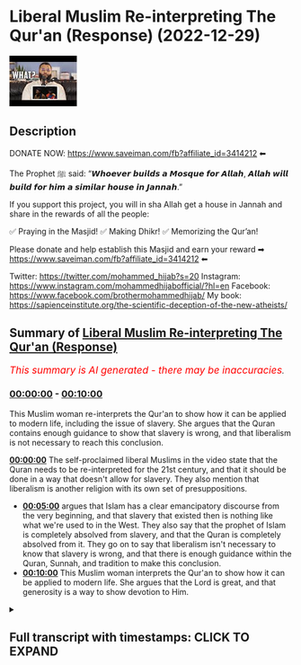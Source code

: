 # Liberal Muslim Re-interpreting The Qur'an (Response) (2022-12-29)

![alt Liberal Muslim Re-interpreting The Qur'an (Response)](UwkiCC-gaVw.jpg "Liberal Muslim Re-interpreting The Qur'an (Response)")

## Description

DONATE NOW: https://www.saveiman.com/fb?affiliate_id=3414212 ⬅

The Prophet ﷺ said: “𝙒𝙝𝙤𝙚𝙫𝙚𝙧 𝙗𝙪𝙞𝙡𝙙𝙨 𝙖 𝙈𝙤𝙨𝙦𝙪𝙚 𝙛𝙤𝙧 𝘼𝙡𝙡𝙖𝙝, 𝘼𝙡𝙡𝙖𝙝 𝙬𝙞𝙡𝙡 𝙗𝙪𝙞𝙡𝙙 𝙛𝙤𝙧 𝙝𝙞𝙢 𝙖 𝙨𝙞𝙢𝙞𝙡𝙖𝙧 𝙝𝙤𝙪𝙨𝙚 𝙞𝙣 𝙅𝙖𝙣𝙣𝙖𝙝.”

If you support this project, you will in sha Allah get a house in Jannah and share in the rewards of all the people:

✅ Praying in the Masjid!
✅ Making Dhikr!
✅ Memorizing the Qur’an!

Please donate and help establish this Masjid and earn your reward ➡ https://www.saveiman.com/fb?affiliate_id=3414212 ⬅

Twitter: https://twitter.com/mohammed_hijab?s=20
Instagram: https://www.instagram.com/mohammedhijabofficial/?hl=en
Facebook: https://www.facebook.com/brothermohammedhijab/
My book: https://sapienceinstitute.org/the-scientific-deception-of-the-new-atheists/

## Summary of [Liberal Muslim Re-interpreting The Qur'an (Response)](https://www.youtube.com/watch?v=UwkiCC-gaVw)


*<span style="color:red; font-size:125%">This summary is AI generated - there may be inaccuracies</span>. [](/)*

### [00:00:00](https://www.youtube.com/watch?v=UwkiCC-gaVw&t=0) - [00:10:00](https://www.youtube.com/watch?v=UwkiCC-gaVw&t=600)

This Muslim woman re-interprets the Qur'an to show how it can be applied to modern life, including the issue of slavery. She argues that the Quran contains enough guidance to show that slavery is wrong, and that liberalism is not necessary to reach this conclusion.

**[00:00:00](https://www.youtube.com/watch?v=UwkiCC-gaVw&t=0)** The self-proclaimed liberal Muslims in the video state that the Quran needs to be re-interpreted for the 21st century, and that it should be done in a way that doesn't allow for slavery. They also mention that liberalism is another religion with its own set of presuppositions.
* **[00:05:00](https://www.youtube.com/watch?v=UwkiCC-gaVw&t=300)** argues that Islam has a clear emancipatory discourse from the very beginning, and that slavery that existed then is nothing like what we're used to in the West. They also say that the prophet of Islam is completely absolved from slavery, and that the Quran is completely absolved from it. They go on to say that liberalism isn't necessary to know that slavery is wrong, and that there is enough guidance within the Quran, Sunnah, and tradition to make this conclusion.
* **[00:10:00](https://www.youtube.com/watch?v=UwkiCC-gaVw&t=600)** This Muslim woman interprets the Qur'an to show how it can be applied to modern life. She argues that the Lord is great, and that generosity is a way to show devotion to Him.

<details><summary><h2>Full transcript with timestamps: CLICK TO EXPAND</h2></summary>

[0:00:02](https://youtu.be/UwkiCC-gaVw?t=2) whoever builds a mosque for Allah Allah  
[0:00:05](https://youtu.be/UwkiCC-gaVw?t=5) will build for him a Sim at the house in  
[0:00:07](https://youtu.be/UwkiCC-gaVw?t=7) Jannah  
[0:00:09](https://youtu.be/UwkiCC-gaVw?t=9) and we know the great reward that will  
[0:00:11](https://youtu.be/UwkiCC-gaVw?t=11) not only be gained but rather will fill  
[0:00:14](https://youtu.be/UwkiCC-gaVw?t=14) your grave after your death  
[0:00:16](https://youtu.be/UwkiCC-gaVw?t=16) whenever someone prays there whenever  
[0:00:18](https://youtu.be/UwkiCC-gaVw?t=18) someone gives shahada in the Masjid  
[0:00:21](https://youtu.be/UwkiCC-gaVw?t=21) whenever someone learns something in the  
[0:00:23](https://youtu.be/UwkiCC-gaVw?t=23) Masjid yes that will be something that  
[0:00:26](https://youtu.be/UwkiCC-gaVw?t=26) you'll have on your scale  
[0:00:28](https://youtu.be/UwkiCC-gaVw?t=28) [Music]  
[0:00:30](https://youtu.be/UwkiCC-gaVw?t=30) thank you  
[0:00:35](https://youtu.be/UwkiCC-gaVw?t=35) how are you guys doing I came across a  
[0:00:38](https://youtu.be/UwkiCC-gaVw?t=38) video of some self-proclaimed liberal  
[0:00:40](https://youtu.be/UwkiCC-gaVw?t=40) Muslims talking about reinterpretation  
[0:00:42](https://youtu.be/UwkiCC-gaVw?t=42) of the Quran let's take a look at this  
[0:00:44](https://youtu.be/UwkiCC-gaVw?t=44) clip and come back and comment on this  
[0:00:46](https://youtu.be/UwkiCC-gaVw?t=46) clip the Quran must be re-interpreted  
[0:00:49](https://youtu.be/UwkiCC-gaVw?t=49) for the 21st century you always need to  
[0:00:51](https://youtu.be/UwkiCC-gaVw?t=51) reinterpret the Quran um whoever is  
[0:00:53](https://youtu.be/UwkiCC-gaVw?t=53) looking at the Quran whoever is reading  
[0:00:55](https://youtu.be/UwkiCC-gaVw?t=55) it needs to interpret it needs to  
[0:00:57](https://youtu.be/UwkiCC-gaVw?t=57) understand what Allah is telling that  
[0:00:59](https://youtu.be/UwkiCC-gaVw?t=59) person all the information everything  
[0:01:00](https://youtu.be/UwkiCC-gaVw?t=60) that we're learning is about getting us  
[0:01:02](https://youtu.be/UwkiCC-gaVw?t=62) closer to a just future and in the time  
[0:01:05](https://youtu.be/UwkiCC-gaVw?t=65) of the Prophet slavery was well and  
[0:01:07](https://youtu.be/UwkiCC-gaVw?t=67) Alive the Quran never outright abolished  
[0:01:10](https://youtu.be/UwkiCC-gaVw?t=70) slavery but people through their  
[0:01:12](https://youtu.be/UwkiCC-gaVw?t=72) interpretation decided that the Quran is  
[0:01:14](https://youtu.be/UwkiCC-gaVw?t=74) leading us to a future where slavery  
[0:01:17](https://youtu.be/UwkiCC-gaVw?t=77) shouldn't be allowed because it's unjust  
[0:01:18](https://youtu.be/UwkiCC-gaVw?t=78) yeah I agree I think the chronic attacks  
[0:01:21](https://youtu.be/UwkiCC-gaVw?t=81) is a holy text that should never be  
[0:01:23](https://youtu.be/UwkiCC-gaVw?t=83) changed or obviously written like that's  
[0:01:24](https://youtu.be/UwkiCC-gaVw?t=84) that's off the table but I think  
[0:01:27](https://youtu.be/UwkiCC-gaVw?t=87) interpretation kind of we talked about  
[0:01:28](https://youtu.be/UwkiCC-gaVw?t=88) the whole time matters but I've  
[0:01:29](https://youtu.be/UwkiCC-gaVw?t=89) consulted with different like mosque  
[0:01:31](https://youtu.be/UwkiCC-gaVw?t=91) leaders different people who actually  
[0:01:32](https://youtu.be/UwkiCC-gaVw?t=92) study Islam and not once it was like a  
[0:01:35](https://youtu.be/UwkiCC-gaVw?t=95) big overlap because they have their own  
[0:01:36](https://youtu.be/UwkiCC-gaVw?t=96) interpretation what the Quran is into  
[0:01:38](https://youtu.be/UwkiCC-gaVw?t=98) the modern world so I just think in  
[0:01:40](https://youtu.be/UwkiCC-gaVw?t=100) general there definitely should be a  
[0:01:41](https://youtu.be/UwkiCC-gaVw?t=101) more modern interpretation I think  
[0:01:43](https://youtu.be/UwkiCC-gaVw?t=103) what's going on here quite frankly is  
[0:01:44](https://youtu.be/UwkiCC-gaVw?t=104) that and this is the case with a lot of  
[0:01:46](https://youtu.be/UwkiCC-gaVw?t=106) Muslims in the west that they feel  
[0:01:48](https://youtu.be/UwkiCC-gaVw?t=108) pressured and maybe understandably so  
[0:01:51](https://youtu.be/UwkiCC-gaVw?t=111) because we're living in an age where the  
[0:01:54](https://youtu.be/UwkiCC-gaVw?t=114) dominant ethic of the world is the  
[0:01:56](https://youtu.be/UwkiCC-gaVw?t=116) liberal ethics not of the world I should  
[0:01:58](https://youtu.be/UwkiCC-gaVw?t=118) say I'm really the Western World and  
[0:02:00](https://youtu.be/UwkiCC-gaVw?t=120) being positioned in the western world as  
[0:02:02](https://youtu.be/UwkiCC-gaVw?t=122) Muslims is very difficult to escape the  
[0:02:05](https://youtu.be/UwkiCC-gaVw?t=125) claws of this ideology however what I  
[0:02:07](https://youtu.be/UwkiCC-gaVw?t=127) will say is this in fact  
[0:02:11](https://youtu.be/UwkiCC-gaVw?t=131) um really and truly you have to look at  
[0:02:12](https://youtu.be/UwkiCC-gaVw?t=132) liberalism as another religion it's  
[0:02:14](https://youtu.be/UwkiCC-gaVw?t=134) another religion in so much as it's a  
[0:02:16](https://youtu.be/UwkiCC-gaVw?t=136) transcendental idea with a set of  
[0:02:19](https://youtu.be/UwkiCC-gaVw?t=139) presuppositions which form their own  
[0:02:22](https://youtu.be/UwkiCC-gaVw?t=142) kind of morality and this in fact uh is  
[0:02:25](https://youtu.be/UwkiCC-gaVw?t=145) how some people like Charles Taylor and  
[0:02:28](https://youtu.be/UwkiCC-gaVw?t=148) other sociologists Define religion  
[0:02:30](https://youtu.be/UwkiCC-gaVw?t=150) itself  
[0:02:32](https://youtu.be/UwkiCC-gaVw?t=152) the example they gave though on the in  
[0:02:33](https://youtu.be/UwkiCC-gaVw?t=153) the video is not something which is as  
[0:02:36](https://youtu.be/UwkiCC-gaVw?t=156) controversial as one may think  
[0:02:38](https://youtu.be/UwkiCC-gaVw?t=158) it would be for example uh in the the  
[0:02:41](https://youtu.be/UwkiCC-gaVw?t=161) issue of slavery anyway Islamic slavery  
[0:02:45](https://youtu.be/UwkiCC-gaVw?t=165) which has nothing to do with the kind of  
[0:02:48](https://youtu.be/UwkiCC-gaVw?t=168) atrocious uh race-based transatlantic  
[0:02:52](https://youtu.be/UwkiCC-gaVw?t=172) slavery abuse that the Western white man  
[0:02:56](https://youtu.be/UwkiCC-gaVw?t=176) conducted for 400 years or older than  
[0:02:58](https://youtu.be/UwkiCC-gaVw?t=178) that in the transatlantic region not  
[0:03:01](https://youtu.be/UwkiCC-gaVw?t=181) we've got nothing to do with that so I  
[0:03:03](https://youtu.be/UwkiCC-gaVw?t=183) think first and foremost saying that  
[0:03:04](https://youtu.be/UwkiCC-gaVw?t=184) well the Quran allowed it but it didn't  
[0:03:06](https://youtu.be/UwkiCC-gaVw?t=186) allow that kind of slavery and that  
[0:03:08](https://youtu.be/UwkiCC-gaVw?t=188) needs to be very very clear because  
[0:03:10](https://youtu.be/UwkiCC-gaVw?t=190) quite frankly in the imagination of the  
[0:03:12](https://youtu.be/UwkiCC-gaVw?t=192) westerners this is when someone's a  
[0:03:14](https://youtu.be/UwkiCC-gaVw?t=194) slavery you imagine an innocent black  
[0:03:16](https://youtu.be/UwkiCC-gaVw?t=196) man being whipped or lynched or hurt and  
[0:03:20](https://youtu.be/UwkiCC-gaVw?t=200) racially abused now Islam does not and  
[0:03:22](https://youtu.be/UwkiCC-gaVw?t=202) has never allowed that kind of slavery  
[0:03:25](https://youtu.be/UwkiCC-gaVw?t=205) in fact there is a specific kind of  
[0:03:28](https://youtu.be/UwkiCC-gaVw?t=208) slavery which only we would say we are  
[0:03:31](https://youtu.be/UwkiCC-gaVw?t=211) allowed to have with Allah which is the  
[0:03:34](https://youtu.be/UwkiCC-gaVw?t=214) ultimate and unconditional obedience for  
[0:03:37](https://youtu.be/UwkiCC-gaVw?t=217) the prophet sallallahu alaihi told us  
[0:03:42](https://youtu.be/UwkiCC-gaVw?t=222) there is no obedience to the creation in  
[0:03:45](https://youtu.be/UwkiCC-gaVw?t=225) the Disobedience to the Creator so this  
[0:03:48](https://youtu.be/UwkiCC-gaVw?t=228) ultimate kind of slavery only exists  
[0:03:51](https://youtu.be/UwkiCC-gaVw?t=231) with Allah  
[0:03:52](https://youtu.be/UwkiCC-gaVw?t=232) with God Almighty as for indentured  
[0:03:55](https://youtu.be/UwkiCC-gaVw?t=235) servitude or selling and buying of  
[0:03:57](https://youtu.be/UwkiCC-gaVw?t=237) course this existed at the time of the  
[0:03:59](https://youtu.be/UwkiCC-gaVw?t=239) prophet and they're right to mention  
[0:04:00](https://youtu.be/UwkiCC-gaVw?t=240) that this was not something which was  
[0:04:02](https://youtu.be/UwkiCC-gaVw?t=242) abolished outright however well soles or  
[0:04:05](https://youtu.be/UwkiCC-gaVw?t=245) people who are Jewish Prudential experts  
[0:04:07](https://youtu.be/UwkiCC-gaVw?t=247) even before the formulation of  
[0:04:09](https://youtu.be/UwkiCC-gaVw?t=249) liberalism itself as a religion as an  
[0:04:12](https://youtu.be/UwkiCC-gaVw?t=252) ideology as a political ideology a  
[0:04:14](https://youtu.be/UwkiCC-gaVw?t=254) political philosophy  
[0:04:17](https://youtu.be/UwkiCC-gaVw?t=257) they made the same point as these  
[0:04:19](https://youtu.be/UwkiCC-gaVw?t=259) liberal Muslims are making which are  
[0:04:21](https://youtu.be/UwkiCC-gaVw?t=261) which is effectively that Islam is  
[0:04:25](https://youtu.be/UwkiCC-gaVw?t=265) attempting to move in the direction of  
[0:04:27](https://youtu.be/UwkiCC-gaVw?t=267) the abolition of slavery and of course  
[0:04:29](https://youtu.be/UwkiCC-gaVw?t=269) one of the eight categories of zakat is  
[0:04:32](https://youtu.be/UwkiCC-gaVw?t=272) for the freeing of slavery as is  
[0:04:35](https://youtu.be/UwkiCC-gaVw?t=275) mentioned  
[0:04:38](https://youtu.be/UwkiCC-gaVw?t=278) it's not the place or time to speak  
[0:04:40](https://youtu.be/UwkiCC-gaVw?t=280) about slavery here in great depth but  
[0:04:42](https://youtu.be/UwkiCC-gaVw?t=282) the point is the point they were making  
[0:04:44](https://youtu.be/UwkiCC-gaVw?t=284) was not specific or it's not um you  
[0:04:47](https://youtu.be/UwkiCC-gaVw?t=287) don't require to reinterpret the Quran  
[0:04:49](https://youtu.be/UwkiCC-gaVw?t=289) through liberalism in order to make this  
[0:04:51](https://youtu.be/UwkiCC-gaVw?t=291) point you could make the same point  
[0:04:53](https://youtu.be/UwkiCC-gaVw?t=293) which is that Islam effectively has an  
[0:04:57](https://youtu.be/UwkiCC-gaVw?t=297) emancipatory discourse as we would know  
[0:05:00](https://youtu.be/UwkiCC-gaVw?t=300) already if you read the total ballad and  
[0:05:01](https://youtu.be/UwkiCC-gaVw?t=301) just are memos of the people in chapter  
[0:05:03](https://youtu.be/UwkiCC-gaVw?t=303) 91 and what I have memorized this  
[0:05:05](https://youtu.be/UwkiCC-gaVw?t=305) chapter young people in the Muslim World  
[0:05:08](https://youtu.be/UwkiCC-gaVw?t=308) um  
[0:05:10](https://youtu.be/UwkiCC-gaVw?t=310) is the good way freeing slaves is the  
[0:05:13](https://youtu.be/UwkiCC-gaVw?t=313) good way so in other words if one is  
[0:05:16](https://youtu.be/UwkiCC-gaVw?t=316) saying that because this seems to be the  
[0:05:18](https://youtu.be/UwkiCC-gaVw?t=318) thrust of the argument that in order for  
[0:05:20](https://youtu.be/UwkiCC-gaVw?t=320) us to do away with slavery we have to  
[0:05:21](https://youtu.be/UwkiCC-gaVw?t=321) embrace a new morality no because quite  
[0:05:24](https://youtu.be/UwkiCC-gaVw?t=324) frankly the Islamic or the quranic  
[0:05:26](https://youtu.be/UwkiCC-gaVw?t=326) message from the very beginning had a  
[0:05:28](https://youtu.be/UwkiCC-gaVw?t=328) very clear emancipatory discourse the  
[0:05:31](https://youtu.be/UwkiCC-gaVw?t=331) kind of so-called slavery that existed  
[0:05:33](https://youtu.be/UwkiCC-gaVw?t=333) then is nothing like what we're what  
[0:05:35](https://youtu.be/UwkiCC-gaVw?t=335) we're used to or you know in the West an  
[0:05:38](https://youtu.be/UwkiCC-gaVw?t=338) imagination or with racial slavery or  
[0:05:41](https://youtu.be/UwkiCC-gaVw?t=341) racism in general which is completely  
[0:05:43](https://youtu.be/UwkiCC-gaVw?t=343) outlawed in Islam you see because Islam  
[0:05:47](https://youtu.be/UwkiCC-gaVw?t=347) is the only ancient religion  
[0:05:49](https://youtu.be/UwkiCC-gaVw?t=349) that I know of which clearly  
[0:05:53](https://youtu.be/UwkiCC-gaVw?t=353) Outlaws racism  
[0:05:54](https://youtu.be/UwkiCC-gaVw?t=354) it's not in the Old Testament there's  
[0:05:56](https://youtu.be/UwkiCC-gaVw?t=356) not one verse in the Old Testament or in  
[0:05:59](https://youtu.be/UwkiCC-gaVw?t=359) the talmud or anything like that which  
[0:06:01](https://youtu.be/UwkiCC-gaVw?t=361) Outlaws racism effect to the contrary  
[0:06:03](https://youtu.be/UwkiCC-gaVw?t=363) there is you know this preferential  
[0:06:06](https://youtu.be/UwkiCC-gaVw?t=366) treatment that we're getting from the  
[0:06:07](https://youtu.be/UwkiCC-gaVw?t=367) tribe of Israel who God had to repent to  
[0:06:10](https://youtu.be/UwkiCC-gaVw?t=370) and lost to a wrestling match to the one  
[0:06:12](https://youtu.be/UwkiCC-gaVw?t=372) of the protagonists of and so on  
[0:06:14](https://youtu.be/UwkiCC-gaVw?t=374) Jacob no Islam as the the prophet told  
[0:06:19](https://youtu.be/UwkiCC-gaVw?t=379) us there is no superiority over a black  
[0:06:22](https://youtu.be/UwkiCC-gaVw?t=382) man over a white man or a white man or a  
[0:06:23](https://youtu.be/UwkiCC-gaVw?t=383) black man or an arable for a non-arab or  
[0:06:25](https://youtu.be/UwkiCC-gaVw?t=385) non-arable and Arab so I think it's very  
[0:06:27](https://youtu.be/UwkiCC-gaVw?t=387) important to make these points clear the  
[0:06:29](https://youtu.be/UwkiCC-gaVw?t=389) kind of slavery that people are talking  
[0:06:31](https://youtu.be/UwkiCC-gaVw?t=391) about which is morally uh totally  
[0:06:34](https://youtu.be/UwkiCC-gaVw?t=394) unacceptable is something that Islam had  
[0:06:37](https://youtu.be/UwkiCC-gaVw?t=397) nothing to do with in any time and the  
[0:06:39](https://youtu.be/UwkiCC-gaVw?t=399) prophet of Islam is completely absolved  
[0:06:41](https://youtu.be/UwkiCC-gaVw?t=401) from and the Quran is completely  
[0:06:43](https://youtu.be/UwkiCC-gaVw?t=403) absolved from we don't need the white  
[0:06:46](https://youtu.be/UwkiCC-gaVw?t=406) man who himself himself the white man  
[0:06:49](https://youtu.be/UwkiCC-gaVw?t=409) the liberal white man I'm not talking  
[0:06:51](https://youtu.be/UwkiCC-gaVw?t=411) about the color of your skin because  
[0:06:53](https://youtu.be/UwkiCC-gaVw?t=413) I've just said we don't believe in  
[0:06:54](https://youtu.be/UwkiCC-gaVw?t=414) racism we're talking about the  
[0:06:56](https://youtu.be/UwkiCC-gaVw?t=416) archetypal liberal white man  
[0:06:58](https://youtu.be/UwkiCC-gaVw?t=418) yes we don't need him to tell us what  
[0:07:00](https://youtu.be/UwkiCC-gaVw?t=420) morality is we don't need liberalism to  
[0:07:02](https://youtu.be/UwkiCC-gaVw?t=422) tell us that in fact we need you oh  
[0:07:05](https://youtu.be/UwkiCC-gaVw?t=425) liberalism you know torch bearers of  
[0:07:08](https://youtu.be/UwkiCC-gaVw?t=428) liberalism in order to know that slavery  
[0:07:10](https://youtu.be/UwkiCC-gaVw?t=430) is wrong because quite frankly slavery  
[0:07:12](https://youtu.be/UwkiCC-gaVw?t=432) coexisted with liberalism  
[0:07:15](https://youtu.be/UwkiCC-gaVw?t=435) think about when in America as a country  
[0:07:17](https://youtu.be/UwkiCC-gaVw?t=437) I think that woman was talking from when  
[0:07:20](https://youtu.be/UwkiCC-gaVw?t=440) it was outlawed as a constitutional  
[0:07:22](https://youtu.be/UwkiCC-gaVw?t=442) amendment I think the 13th Amendment in  
[0:07:24](https://youtu.be/UwkiCC-gaVw?t=444) America was in 1861 to 1865 when the  
[0:07:27](https://youtu.be/UwkiCC-gaVw?t=447) Civil War happened and as a result of it  
[0:07:30](https://youtu.be/UwkiCC-gaVw?t=450) slavery was outlawed but we know that  
[0:07:32](https://youtu.be/UwkiCC-gaVw?t=452) the founding fathers of America were  
[0:07:34](https://youtu.be/UwkiCC-gaVw?t=454) really  
[0:07:35](https://youtu.be/UwkiCC-gaVw?t=455) some of the main figures of liberalism  
[0:07:37](https://youtu.be/UwkiCC-gaVw?t=457) and all of them if not had slaves  
[0:07:39](https://youtu.be/UwkiCC-gaVw?t=459) themselves allowed it to happen  
[0:07:42](https://youtu.be/UwkiCC-gaVw?t=462) as you many of you will know that so  
[0:07:45](https://youtu.be/UwkiCC-gaVw?t=465) there's nothing intrinsic about  
[0:07:46](https://youtu.be/UwkiCC-gaVw?t=466) liberalism as an ideology  
[0:07:49](https://youtu.be/UwkiCC-gaVw?t=469) which for example to use this uh slavery  
[0:07:52](https://youtu.be/UwkiCC-gaVw?t=472) example that they gave without law or  
[0:07:54](https://youtu.be/UwkiCC-gaVw?t=474) without even Outlaw racism we know that  
[0:07:57](https://youtu.be/UwkiCC-gaVw?t=477) racism was something which existed uh in  
[0:08:00](https://youtu.be/UwkiCC-gaVw?t=480) fact justification was given uh Colonial  
[0:08:04](https://youtu.be/UwkiCC-gaVw?t=484) justification for racism even scientific  
[0:08:06](https://youtu.be/UwkiCC-gaVw?t=486) type Colonial justification so  
[0:08:09](https://youtu.be/UwkiCC-gaVw?t=489) this is a non-starter you have given us  
[0:08:11](https://youtu.be/UwkiCC-gaVw?t=491) no reason to switch Paradigm you've  
[0:08:14](https://youtu.be/UwkiCC-gaVw?t=494) given us no reason to go to liberalism  
[0:08:16](https://youtu.be/UwkiCC-gaVw?t=496) you have given us even your example was  
[0:08:18](https://youtu.be/UwkiCC-gaVw?t=498) a false example and unfortunately  
[0:08:21](https://youtu.be/UwkiCC-gaVw?t=501) unfortunately this is the pressure that  
[0:08:25](https://youtu.be/UwkiCC-gaVw?t=505) some people  
[0:08:26](https://youtu.be/UwkiCC-gaVw?t=506) you know have you know quite frankly in  
[0:08:29](https://youtu.be/UwkiCC-gaVw?t=509) the Muslim world have to go through but  
[0:08:30](https://youtu.be/UwkiCC-gaVw?t=510) because they came across very humbly I  
[0:08:32](https://youtu.be/UwkiCC-gaVw?t=512) don't want to put these people off I'll  
[0:08:34](https://youtu.be/UwkiCC-gaVw?t=514) say to this this lady young lady and to  
[0:08:36](https://youtu.be/UwkiCC-gaVw?t=516) the man uh  
[0:08:38](https://youtu.be/UwkiCC-gaVw?t=518) I'm saying to come back to  
[0:08:40](https://youtu.be/UwkiCC-gaVw?t=520) traditionalism come back to Quran come  
[0:08:42](https://youtu.be/UwkiCC-gaVw?t=522) back to the Sunnah come back to the  
[0:08:43](https://youtu.be/UwkiCC-gaVw?t=523) acquire of the salaf of the sayings of  
[0:08:46](https://youtu.be/UwkiCC-gaVw?t=526) the people of old come back to the  
[0:08:48](https://youtu.be/UwkiCC-gaVw?t=528) tradition come back because our  
[0:08:49](https://youtu.be/UwkiCC-gaVw?t=529) tradition as is not as rigid as you  
[0:08:52](https://youtu.be/UwkiCC-gaVw?t=532) think it is even the traditional  
[0:08:54](https://youtu.be/UwkiCC-gaVw?t=534) understanding of Islam is not as rigid  
[0:08:56](https://youtu.be/UwkiCC-gaVw?t=536) as you think it is I mentioned very  
[0:08:58](https://youtu.be/UwkiCC-gaVw?t=538) famously he said  
[0:09:02](https://youtu.be/UwkiCC-gaVw?t=542) if the situation gets very constrained  
[0:09:06](https://youtu.be/UwkiCC-gaVw?t=546) then the Sharia becomes very flexible  
[0:09:11](https://youtu.be/UwkiCC-gaVw?t=551) the opposite is true  
[0:09:13](https://youtu.be/UwkiCC-gaVw?t=553) when the situation becomes very flexible  
[0:09:15](https://youtu.be/UwkiCC-gaVw?t=555) then the share becomes more strict so we  
[0:09:18](https://youtu.be/UwkiCC-gaVw?t=558) have an inbuilt flexibility without the  
[0:09:20](https://youtu.be/UwkiCC-gaVw?t=560) within the credit scores this was  
[0:09:21](https://youtu.be/UwkiCC-gaVw?t=561) something understood with the early  
[0:09:23](https://youtu.be/UwkiCC-gaVw?t=563) people remember Shafi being one of them  
[0:09:25](https://youtu.be/UwkiCC-gaVw?t=565) so you don't need  
[0:09:27](https://youtu.be/UwkiCC-gaVw?t=567) you know white Colonial discourses or  
[0:09:29](https://youtu.be/UwkiCC-gaVw?t=569) dominant paradigms of the West in order  
[0:09:31](https://youtu.be/UwkiCC-gaVw?t=571) to really come to these conclusions we  
[0:09:34](https://youtu.be/UwkiCC-gaVw?t=574) don't need any anything outside of our  
[0:09:35](https://youtu.be/UwkiCC-gaVw?t=575) guidance you know  
[0:09:37](https://youtu.be/UwkiCC-gaVw?t=577) of the Quran Sunnah and hopefully this  
[0:09:39](https://youtu.be/UwkiCC-gaVw?t=579) convinces  
[0:09:41](https://youtu.be/UwkiCC-gaVw?t=581) hey you are you wasting your time on  
[0:09:44](https://youtu.be/UwkiCC-gaVw?t=584) social media again  
[0:09:52](https://youtu.be/UwkiCC-gaVw?t=592) establishing a Masjid to convey The  
[0:09:54](https://youtu.be/UwkiCC-gaVw?t=594) Message of Islam is one of the best  
[0:09:56](https://youtu.be/UwkiCC-gaVw?t=596) Deeds a Muslim can do there's a huge  
[0:09:59](https://youtu.be/UwkiCC-gaVw?t=599) need for it in Norway you know this and  
[0:10:01](https://youtu.be/UwkiCC-gaVw?t=601) I know this so that makes the Lord even  
[0:10:04](https://youtu.be/UwkiCC-gaVw?t=604) greater so give generously and Allah  
[0:10:06](https://youtu.be/UwkiCC-gaVw?t=606) azzawajal give you even more  
</details>